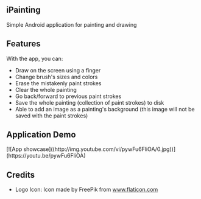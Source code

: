 <h2>iPainting</h2>

Simple Android application for painting and drawing

<h2>Features</h2>

With the app, you can:

- Draw on the screen using a finger
- Change brush's sizes and colors
- Erase the mistakenly paint strokes
- Clear the whole painting
- Go back/forward to previous paint strokes
- Save the whole painting (collection of paint strokes) to disk
- Able to add an image as a painting's background (this image will not be saved with the paint strokes)


<h2>Application Demo</h2>
[![App showcase]((http://img.youtube.com/vi/pywFu6FliOA/0.jpg))](https://youtu.be/pywFu6FliOA)

<h2>Credits</h2>

- Logo Icon: Icon made by FreePik from www.flaticon.com
